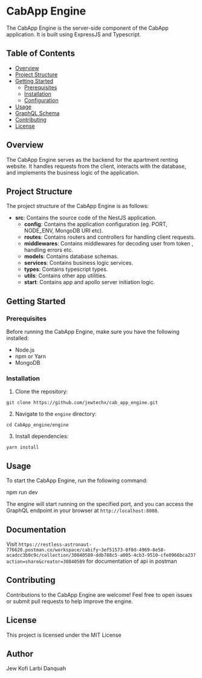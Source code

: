 # CabApp Engine

The CabApp Engine is the server-side component of the CabApp application. It is built using ExpressJS and Typescript.

## Table of Contents

- [Overview](#overview)
- [Project Structure](#project-structure)
- [Getting Started](#getting-started)
  - [Prerequisites](#prerequisites)
  - [Installation](#installation)
  - [Configuration](#configuration)
- [Usage](#usage)
- [GraphQL Schema](#graphql-schema)
- [Contributing](#contributing)
- [License](#license)

## Overview

The CabApp Engine serves as the backend for the apartment renting website. It handles requests from the client, interacts with the database, and implements the business logic of the application.

## Project Structure

The project structure of the CabApp Engine is as follows:

- **src**: Contains the source code of the NestJS application.
  - **config**: Contains the application configuration (eg. PORT, NODE_ENV, MongoDB URI etc).
  - **routes**: Contains routers and controllers for handling client requests.
  - **middlewares**: Contains middlewares for decoding user from token , handling errors etc.
  - **models**: Contains database schemas.
  - **services**: Contains business logic services.
  - **types**: Contains typescript types.
  - **utils**: Contains other app utilities.
  - **start**: Contains app and apollo server initiation logic.

## Getting Started

### Prerequisites

Before running the CabApp Engine, make sure you have the following installed:

- Node.js
- npm or Yarn
- MongoDB 

### Installation

1. Clone the repository:

`git clone https://github.com/jewtechx/cab_app_engine.git`

2. Navigate to the `engine` directory:

`cd CabApp_engine/engine`

3. Install dependencies:

`yarn install`

## Usage

To start the CabApp Engine, run the following command:

npm run dev

The engine will start running on the specified port, and you can access the GraphQL endpoint in your browser at `http://localhost:8080`.

## Documentation
Visit `https://restless-astronaut-776620.postman.co/workspace/cabify~3ef51573-0f0d-4969-8e58-acadcc3b0c9c/collection/30840589-ddb788c5-a005-4cb3-9510-cfe0966bca23?action=share&creator=30840589` for documentation of api in postman



## Contributing

Contributions to the CabApp Engine are welcome! Feel free to open issues or submit pull requests to help improve the engine.

## License

This project is licensed under the MIT License

## Author 
Jew Kofi Larbi Danquah